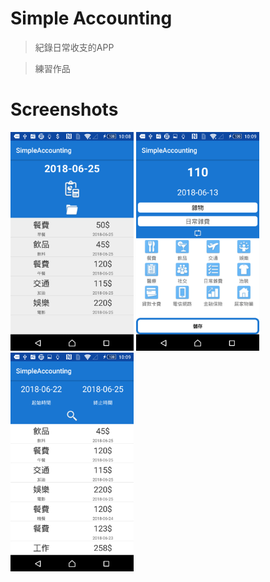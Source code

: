 # Simple Accounting
> 紀錄日常收支的APP

> 練習作品
# Screenshots
<img src="https://github.com/HsiehMinYu/Accounting/blob/master/screenhot/Screenshot_1.png" data-canonical-src="Screenshot_1.png" height="350" /> <img src=https://github.com/HsiehMinYu/Accounting/blob/master/screenhot/Screenshot_2.png data-canonical-src="Screenshot_2.png" height="350" /> <img src=https://github.com/HsiehMinYu/Accounting/blob/master/screenhot/Screenshot_3.png data-canonical-src="Screenshot_3.png" height="350" />
